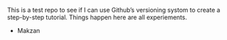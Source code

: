This is a test repo to see if I can use Github’s versioning systom to create a step-by-step tutorial. Things happen here are all experiements.

- Makzan